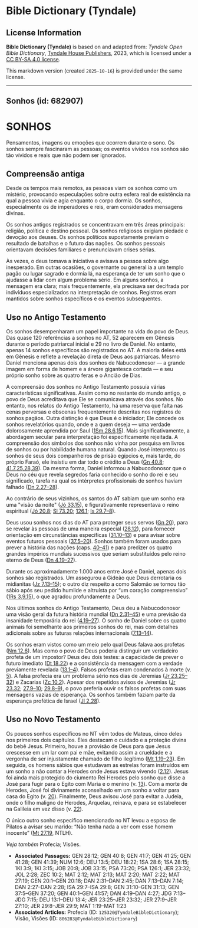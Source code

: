 # Bible Dictionary (Tyndale)

## License Information

**Bible Dictionary (Tyndale)** is based on and adapted from: _Tyndale Open Bible Dictionary_, [Tyndale House Publishers](https://tyndaleopenresources.com/), 2023, which is licensed under a [CC BY-SA 4.0 license](https://creativecommons.org/licenses/by-sa/4.0/legalcode.en).

This markdown version (created `2025-10-16`) is provided under the same license.



--------------------------------

## Sonhos (id: 682907)

SONHOS
======

Pensamentos, imagens ou emoções que ocorrem durante o sono. Os sonhos sempre fascinaram as pessoas; os eventos vividos nos sonhos são tão vívidos e reais que não podem ser ignorados.

Compreensão antiga
------------------

Desde os tempos mais remotos, as pessoas viam os sonhos como um mistério, provocando especulações sobre outra esfera real de existência na qual a pessoa vivia e agia enquanto o corpo dormia. Os sonhos, especialmente os de imperadores e reis, eram considerados mensagens divinas.

Os sonhos antigos registrados se concentravam em três áreas principais: religião, política e destino pessoal. Os sonhos religiosos exigiam piedade e devoção aos deuses. Os sonhos políticos supostamente previam o resultado de batalhas e o futuro das nações. Os sonhos pessoais orientavam decisões familiares e prenunciavam crises sérias.

Às vezes, o deus tomava a iniciativa e avisava a pessoa sobre algo inesperado. Em outras ocasiões, o governante ou general ia a um templo pagão ou lugar sagrado e dormia lá, na esperança de ter um sonho que o ajudasse a lidar com algum problema sério. Em alguns sonhos, a mensagem era clara; mais frequentemente, ela precisava ser decifrada por indivíduos especializados na interpretação de sonhos. Registros eram mantidos sobre sonhos específicos e os eventos subsequentes.

Uso no Antigo Testamento
------------------------

Os sonhos desempenharam um papel importante na vida do povo de Deus. Das quase 120 referências a sonhos no AT, 52 aparecem em Gênesis durante o período patriarcal inicial e 29 no livro de Daniel. No entanto, apenas 14 sonhos específicos são registrados no AT. A maioria deles está em Gênesis e reflete a revelação direta de Deus aos patriarcas. Mesmo Daniel menciona apenas dois dos sonhos de Nabucodonosor — a grande imagem em forma de homem e a árvore gigantesca cortada — e seu próprio sonho sobre as quatro feras e o Ancião de Dias.

A compreensão dos sonhos no Antigo Testamento possuía várias características significativas. Assim como no restante do mundo antigo, o povo de Deus acreditava que Ele se comunicava através dos sonhos. No entanto, nos relatos do Antigo Testamento, há uma reserva que falta nas cenas perversas e obscenas frequentemente descritas nos registros de sonhos pagãos. Outra distinção é que Deus é o iniciador; Ele concede os sonhos revelatórios quando, onde e a quem deseja — uma verdade dolorosamente aprendida por Saul ([1Sm 28\.6,15](https://ref.ly/1Sam28:6,1Sam28:15)). Mais significativamente, a abordagem secular para interpretação foi especificamente rejeitada. A compreensão dos símbolos dos sonhos não vinha por pesquisa em livros de sonhos ou por habilidade humana natural. Quando José interpretou os sonhos de seus dois companheiros de prisão egípcios e, mais tarde, do próprio Faraó, ele insistiu em dar todo o crédito a Deus ([Gn 40\.8](https://ref.ly/Gen40:8); [41\.7,25,28,39](https://ref.ly/Gen41:7,Gen41:25,Gen41:28,Gen41:39)). Da mesma forma, Daniel informou a Nabucodonosor que o Deus no céu que revela segredos faria conhecido o sonho do rei e seu significado, tarefa na qual os intérpretes profissionais de sonhos haviam falhado ([Dn 2\.27–28](https://ref.ly/Dan2:27-Dan2:28)).

Ao contrário de seus vizinhos, os santos do AT sabiam que um sonho era uma "visão da noite" ([Jó 33\.15](https://ref.ly/Job33:15)), e figurativamente representava o reino espiritual ([Jó 20\.8](https://ref.ly/Job20:8); [Sl 73\.20](https://ref.ly/Ps73:20); [126\.1](https://ref.ly/Ps126:1); [Is 29\.7–8](https://ref.ly/Isa29:7-Isa29:8)).

Deus usou sonhos nos dias do AT para proteger seus servos ([Gn 20](https://ref.ly/Gen20:1-Gen20:18)), para se revelar às pessoas de uma maneira especial ([28\.12](https://ref.ly/Gen28:12)), para fornecer orientação em circunstâncias específicas ([31\.10–13](https://ref.ly/Gen31:10-Gen31:13)) e para avisar sobre eventos futuros pessoais ([37\.5–20](https://ref.ly/Gen37:5-Gen37:20)). Sonhos também foram usados para prever a história das nações (caps. [40–41](https://ref.ly/Gen40:1-Gen41:57)) e para predizer os quatro grandes impérios mundiais sucessivos que seriam substituídos pelo reino eterno de Deus ([Dn 4\.19–27](https://ref.ly/Dan4:19-Dan4:27)).

Durante os aproximadamente 1\.000 anos entre José e Daniel, apenas dois sonhos são registrados. Um assegurou a Gideão que Deus derrotaria os midianitas ([Jz 7\.13–15](https://ref.ly/Judg7:13-Judg7:15)); o outro diz respeito a como Salomão se tornou tão sábio após seu pedido humilde e altruísta por “um coração compreensivo” ([1Rs 3\.9,15](https://ref.ly/1Kgs3:9,1Kgs3:15)), o que agradou profundamente a Deus.

Nos últimos sonhos do Antigo Testamento, Deus deu a Nabucodonosor uma visão geral da futura história mundial ([Dn 2\.31–45](https://ref.ly/Dan2:31-Dan2:45)) e uma previsão da insanidade temporária do rei ([4\.19–27](https://ref.ly/Dan4:19-Dan4:27)). O sonho de Daniel sobre os quatro animais foi semelhante aos primeiros sonhos do rei, mas com detalhes adicionais sobre as futuras relações internacionais ([7\.13–14](https://ref.ly/Dan7:13-Dan7:14)).

Os sonhos eram vistos como um meio pelo qual Deus falava aos profetas ([Nm 12\.6](https://ref.ly/Num12:6)). Mas como o povo de Deus poderia distinguir um verdadeiro profeta de um impostor? Deus deu dois testes: a capacidade de prever o futuro imediato ([Dt 18\.22](https://ref.ly/Deut18:22)) e a consistência da mensagem com a verdade previamente revelada ([13\.1–4](https://ref.ly/Deut13:1-Deut13:4)). Falsos profetas eram condenados à morte (v. [5](https://ref.ly/Deut13:5)). A falsa profecia era um problema sério nos dias de Jeremias ([Jr 23\.25–32](https://ref.ly/Jer23:25-Jer23:32)) e Zacarias ([Zc 10\.2](https://ref.ly/Zech10:2)). Apesar dos repetidos avisos de Jeremias ([Jr 23\.32](https://ref.ly/Jer23:32); [27\.9–10](https://ref.ly/Jer27:9-Jer27:10); [29\.8–9](https://ref.ly/Jer29:8-Jer29:9)), o povo preferia ouvir os falsos profetas com suas mensagens vazias de esperança. Os sonhos também faziam parte da esperança profética de Israel ([Jl 2\.28](https://ref.ly/Joel2:28)).

Uso no Novo Testamento
----------------------

Os poucos sonhos específicos no NT vêm todos de Mateus, cinco deles nos primeiros dois capítulos. Eles destacam o cuidado e a proteção divina do bebê Jesus. Primeiro, houve a provisão de Deus para que Jesus crescesse em um lar com pai e mãe, evitando assim a crueldade e a vergonha de ser injustamente chamado de filho ilegítimo ([Mt 1\.19–23](https://ref.ly/Matt1:19-Matt1:23)). Em seguida, os homens sábios que estudavam as estrelas foram instruídos em um sonho a não contar a Herodes onde Jesus estava vivendo ([2\.12](https://ref.ly/Matt2:12)). Jesus foi ainda mais protegido do ciumento Rei Herodes pelo sonho que disse a José para fugir para o Egito com Maria e o menino (v. [13](https://ref.ly/Matt2:13)). Com a morte de Herodes, José foi divinamente aconselhado em um sonho a voltar para casa do Egito (v. [20](https://ref.ly/Matt2:20)). Finalmente, Deus avisou José para evitar a Judeia, onde o filho maligno de Herodes, Arquelau, reinava, e para se estabelecer na Galileia em vez disso (v. [22](https://ref.ly/Matt2:22)).

O único outro sonho específico mencionado no NT levou a esposa de Pilatos a avisar seu marido: “Não tenha nada a ver com esse homem inocente” ([Mt 27\.19](https://ref.ly/Matt27:19), NTLH).

*Veja também* Profecia; Visões.

* **Associated Passages:** GEN 28:12; GEN 40:8; GEN 41:7; GEN 41:25; GEN 41:28; GEN 41:39; NUM 12:6; DEU 13:5; DEU 18:22; 1SA 28:6; 1SA 28:15; 1KI 3:9; 1KI 3:15; JOB 20:8; JOB 33:15; PSA 73:20; PSA 126:1; JER 23:32; JOL 2:28; ZEC 10:2; MAT 2:12; MAT 2:13; MAT 2:20; MAT 2:22; MAT 27:19; GEN 20:1–GEN 20:18; DAN 2:31–DAN 2:45; DAN 7:13–DAN 7:14; DAN 2:27–DAN 2:28; ISA 29:7–ISA 29:8; GEN 31:10–GEN 31:13; GEN 37:5–GEN 37:20; GEN 40:1–GEN 41:57; DAN 4:19–DAN 4:27; JDG 7:13–JDG 7:15; DEU 13:1–DEU 13:4; JER 23:25–JER 23:32; JER 27:9–JER 27:10; JER 29:8–JER 29:9; MAT 1:19–MAT 1:23
* **Associated Articles:** Profecia (ID: `125320@TyndaleBibleDictionary`); Visão, Visões (ID: `806283@TyndaleBibleDictionary`)

